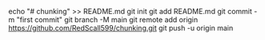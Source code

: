 echo "# chunking" >> README.md
git init
git add README.md
git commit -m "first commit"
git branch -M main
git remote add origin https://github.com/RedScall599/chunking.git
git push -u origin main